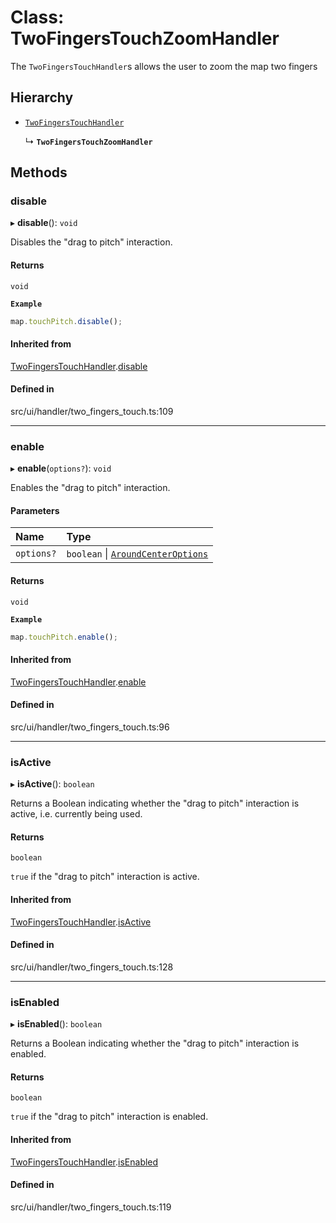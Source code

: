 # Class: TwoFingersTouchZoomHandler

The `TwoFingersTouchHandler`s allows the user to zoom the map two fingers

## Hierarchy

- [`TwoFingersTouchHandler`](TwoFingersTouchHandler.md)

  ↳ **`TwoFingersTouchZoomHandler`**

## Methods

### disable

▸ **disable**(): `void`

Disables the "drag to pitch" interaction.

#### Returns

`void`

**`Example`**

```ts
map.touchPitch.disable();
```

#### Inherited from

[TwoFingersTouchHandler](TwoFingersTouchHandler.md).[disable](TwoFingersTouchHandler.md#disable)

#### Defined in

src/ui/handler/two_fingers_touch.ts:109

___

### enable

▸ **enable**(`options?`): `void`

Enables the "drag to pitch" interaction.

#### Parameters

| Name | Type |
| :------ | :------ |
| `options?` | `boolean` \| [`AroundCenterOptions`](../types/AroundCenterOptions.md) |

#### Returns

`void`

**`Example`**

```ts
map.touchPitch.enable();
```

#### Inherited from

[TwoFingersTouchHandler](TwoFingersTouchHandler.md).[enable](TwoFingersTouchHandler.md#enable)

#### Defined in

src/ui/handler/two_fingers_touch.ts:96

___

### isActive

▸ **isActive**(): `boolean`

Returns a Boolean indicating whether the "drag to pitch" interaction is active, i.e. currently being used.

#### Returns

`boolean`

`true` if the "drag to pitch" interaction is active.

#### Inherited from

[TwoFingersTouchHandler](TwoFingersTouchHandler.md).[isActive](TwoFingersTouchHandler.md#isactive)

#### Defined in

src/ui/handler/two_fingers_touch.ts:128

___

### isEnabled

▸ **isEnabled**(): `boolean`

Returns a Boolean indicating whether the "drag to pitch" interaction is enabled.

#### Returns

`boolean`

`true` if the "drag to pitch" interaction is enabled.

#### Inherited from

[TwoFingersTouchHandler](TwoFingersTouchHandler.md).[isEnabled](TwoFingersTouchHandler.md#isenabled)

#### Defined in

src/ui/handler/two_fingers_touch.ts:119
